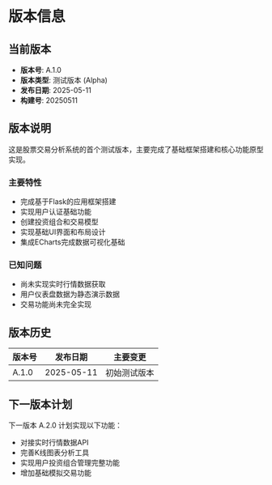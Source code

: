 # 版本信息

## 当前版本
- **版本号**: A.1.0
- **版本类型**: 测试版本 (Alpha)
- **发布日期**: 2025-05-11
- **构建号**: 20250511

## 版本说明
这是股票交易分析系统的首个测试版本，主要完成了基础框架搭建和核心功能原型实现。

### 主要特性
- 完成基于Flask的应用框架搭建
- 实现用户认证基础功能
- 创建投资组合和交易模型
- 实现基础UI界面和布局设计
- 集成ECharts完成数据可视化基础

### 已知问题
- 尚未实现实时行情数据获取
- 用户仪表盘数据为静态演示数据
- 交易功能尚未完全实现

## 版本历史
| 版本号 | 发布日期 | 主要变更 |
|--------|----------|----------|
| A.1.0  | 2025-05-11 | 初始测试版本 |

## 下一版本计划
下一版本 A.2.0 计划实现以下功能：
- 对接实时行情数据API
- 完善K线图表分析工具
- 实现用户投资组合管理完整功能
- 增加基础模拟交易功能 